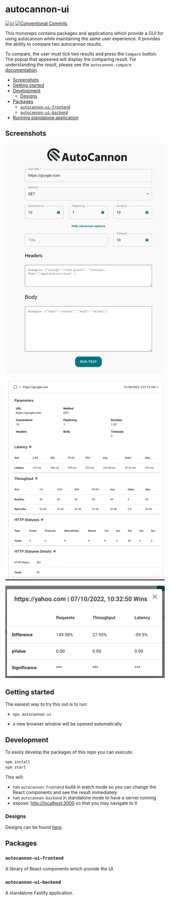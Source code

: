 # autocannon-ui

[![ci](https://github.com/nearform/autocannon-ui/actions/workflows/ci.yml/badge.svg)](https://github.com/nearform/autocannon-ui/actions/workflows/ci.yml)
[![Conventional Commits](https://img.shields.io/badge/Conventional%20Commits-1.0.0-yellow.svg)](https://conventionalcommits.org)

This monorepo contains packages and applications which provide a GUI for using autocannon while maintaining the same user experience. 
It provides the ability to compare two autocannon results.

To compare, the user must tick two results and press the `Compare` button. The popup that appeared will display the comparing result.
For understanding the result, please see the `autocannon-compare` [documentation](https://github.com/mcollina/autocannon-compare).

<!-- toc -->

- [Screenshots](#screenshots)
- [Getting started](#getting-started)
- [Development](#development)
  * [Designs](#designs)
- [Packages](#packages)
  * [`autocannon-ui-frontend`](#autocannon-ui-frontend)
  * [`autocannon-ui-backend`](#autocannon-ui-backend)
- [Running standalone application](#running-standalone-application)

<!-- tocstop -->

## Screenshots
![Autocannon Options](./images/app.jpg?raw=true "Autocannon Options")  

![Autocannon Report](./images/report.jpg?raw=true "Autocannon Report")  

![Autocannon Compare](./images/compare.jpg?raw=true "Autocannon Compare") 

## Getting started

The easiest way to try this out is to run:

- `npx autocannon-ui`

- a new browser window will be opened automatically

## Development

To easily develop the packages of this repo you can execute:

```sh
npm install
npm start
```

This will:

- run `autocannon-frontend` build in watch mode so you can change the React components and see the result immediately
- run `autocannon-backend` in standalone mode to have a server running
- expose: [http://localhost:3000](http://localhost:3000) so that you may navigate to it

### Designs

Designs can be found [here](https://www.figma.com/file/f7DQ7Ev8Wk7MQKQehYphSP/Autocannon).

## Packages

### `autocannon-ui-frontend`

A library of React components which provide the UI.

### `autocannon-ui-backend`

A standalone Fastify application.
